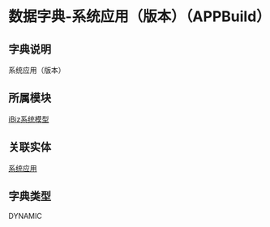 # 数据字典-系统应用（版本）（APPBuild）
## 字典说明
系统应用（版本）

## 所属模块
[iBiz系统模型](../module/ibizsysmodel)

## 关联实体
[系统应用](../module/ibizsysmodel/PSSysApp)

## 字典类型
DYNAMIC



